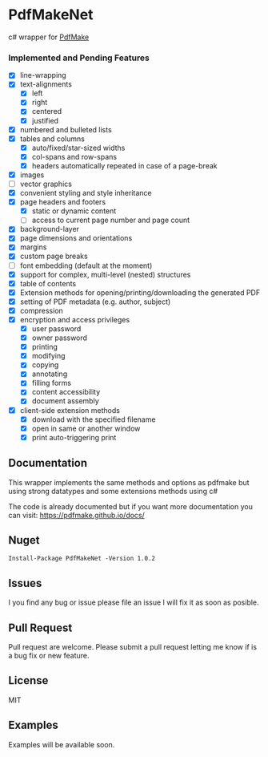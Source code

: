 # PdfMakeNet

c# wrapper for [PdfMake](http://pdfmake.org/#/)

### Implemented and Pending Features

* [x] line-wrapping
* [x] text-alignments
  * [x] left
  * [x] right
  * [x] centered
  * [x] justified
* [x] numbered and bulleted lists
* [x] tables and columns
  *  [x] auto/fixed/star-sized widths
  *  [x] col-spans and row-spans
  *  [x] headers automatically repeated in case of a page-break
* [x] images 
* [ ] vector graphics
* [x] convenient styling and style inheritance
* [x] page headers and footers
  * [x] static or dynamic content
  * [ ] access to current page number and page count
* [x] background-layer
* [x] page dimensions and orientations
* [x] margins
* [x] custom page breaks
* [ ] font embedding (default at the moment)
* [x] support for complex, multi-level (nested) structures
* [x] table of contents
* [x] Extension methods for opening/printing/downloading the generated PDF
* [x] setting of PDF metadata (e.g. author, subject)
* [x] compression
* [x] encryption and access privileges
  * [x] user password
  * [x] owner password
  * [x] printing
  * [x] modifying
  * [x] copying
  * [x] annotating
  * [x] filling forms
  * [x] content accessibility
  * [x] document assembly
* [x] client-side extension methods
  * [x] download with the specified filename
  * [x] open in same or another window
  * [x] print auto-triggering print

## Documentation

This wrapper implements the same methods and options as pdfmake but using strong datatypes and some extensions methods using c#

The code is already documented but if you want more documentation you can visit: https://pdfmake.github.io/docs/

## Nuget 

```
Install-Package PdfMakeNet -Version 1.0.2
```
## Issues

I you find any bug or issue please file an issue I will fix it as soon as posible.

## Pull Request

Pull request are welcome. Please submit a pull request letting me know if is a bug fix or new feature.

## License
MIT

## Examples

Examples will be available soon.
